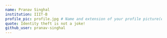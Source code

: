 ```yaml
---
name: Pranav Singhal
institution: IIIT-B
profile_pic: profile.jpg # Name and extension of your profile picture(ex. mona.png)
quote: Identity theft is not a joke!
github_user: pranav-singhal
---
```

